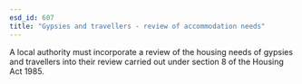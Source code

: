 ```yaml
---
esd_id: 607
title: "Gypsies and travellers - review of accommodation needs"
---
```


A local authority must incorporate a review of the housing needs of gypsies and travellers into their review carried out under section 8 of the Housing Act 1985.


